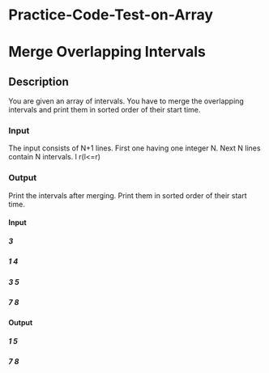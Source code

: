 # Practice-Code-Test-on-Array
# Merge Overlapping Intervals
## Description
You are given an array of intervals. You have to merge the overlapping intervals and print them in sorted order of their start time.
### Input
The input consists of N+1 lines. First one having one integer N. Next N lines contain N intervals. l r(l<=r)
### Output
Print the intervals after merging. Print them in sorted order of their start time.

#### Input

##### 3
##### 1 4
##### 3 5
##### 7 8

#### Output
##### 1 5
##### 7 8
